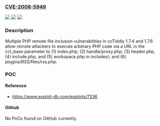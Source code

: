 ### [CVE-2008-5949](https://cve.mitre.org/cgi-bin/cvename.cgi?name=CVE-2008-5949)
![](https://img.shields.io/static/v1?label=Product&message=n%2Fa&color=blue)
![](https://img.shields.io/static/v1?label=Version&message=n%2Fa&color=blue)
![](https://img.shields.io/static/v1?label=Vulnerability&message=n%2Fa&color=brighgreen)

### Description

Multiple PHP remote file inclusion vulnerabilities in ccTiddly 1.7.4 and 1.7.6 allow remote attackers to execute arbitrary PHP code via a URL in the cct_base parameter to (1) index.php; (2) handle/proxy.php; (3) header.php, (4) include.php, and (5) workspace.php in includes/; and (6) plugins/RSS/files/rss.php.

### POC

#### Reference
- https://www.exploit-db.com/exploits/7336

#### Github
No PoCs found on GitHub currently.

